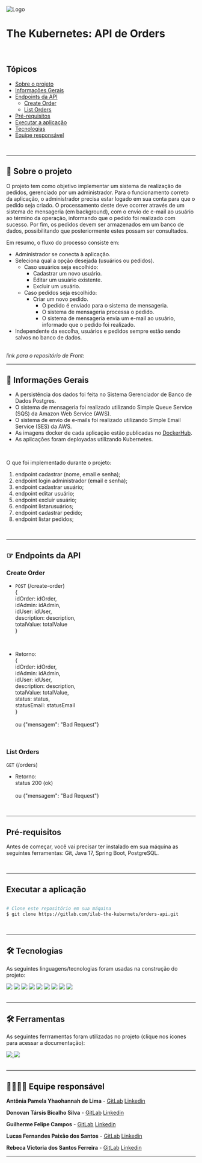 ![Logo](https://www.notion.so/image/https%3A%2F%2Fbutecotecnologico.com.br%2Fkubernetes-explicado%2Fk8s-logo.png?table=block&id=4bdd526d-997b-4b7a-aff3-60f6d830cb8e&spaceId=b5bde1f6-a69d-4d6a-ba92-e85e080fe677&width=150&height=150&userId=8a4a1998-bbe3-4ecd-8da4-81ad9f899b9c&cache=v2)

# The Kubernetes: API de Orders

</br>

## Tópicos

   * [Sobre o projeto](#-sobre-o-projeto)
   * [Informações Gerais](#-informações-gerais)
   * [Endpoints da API](#-endpoints-da-api)
      * [Create Order](#-create-order)
      * [List Orders](#-list-orders)
   * [Pré-requisitos](#-pré-requisitos)
   * [Executar a aplicação](#-executar-a-aplicação)
   * [Tecnologias](#-tecnologias)
   * [Equipe responsável](#-equipe-responsável)

<br/>
<hr/>

## 📌 Sobre o projeto

<p>
O projeto tem como objetivo implementar um sistema de realização de pedidos, gerenciado por um administrador. Para o funcionamento correto da aplicação, o administrador precisa estar logado em sua conta para que o pedido seja criado. O processamento deste deve ocorrer através de um sistema de mensageria (em background), com o envio de e-mail ao usuário ao término da operação, informando que o pedido foi realizado com sucesso.
Por fim, os pedidos devem ser armazenados em um banco de dados, possibilitando que posteriormente estes possam ser consultados.
</p> 

Em resumo, o fluxo do processo consiste em:

- Administrador se conecta à aplicação.
- Seleciona qual a opção desejada (usuários ou pedidos).
  - Caso usuários seja escolhido:
    - Cadastrar um novo usuário.
    - Editar um usuário existente.
    - Excluir um usuário.
  - Caso pedidos seja escolhido:
    - Criar um novo pedido.
      - O pedido é enviado para o sistema de mensageria.
      - O sistema de mensageria processa o pedido.
      - O sistema de mensageria envia um e-mail ao usuário, informado que o pedido foi realizado.
- Independente da escolha, usuários e pedidos sempre estão sendo salvos no banco de dados.  

</br>

<em>
    link para o repositório de Front: 
</em>

<br/>
<hr/>

## 📝 Informações Gerais
- A persistência dos dados foi feita no Sistema Gerenciador de Banco de Dados Postgres.
- O sistema de mensageria foi realizado utilizando Simple Queue Service (SQS) da Amazon Web Service (AWS).
- O sistema de envio de e-mails foi realizado utilizando Simple Email Service (SES) da AWS.
- As imagens docker de cada aplicação estão publicadas no [DockerHub](https://hub.docker.com/).
- As aplicações foram deployadas utilizando Kubernetes.

</br>

O que foi implementado durante o projeto:
1) endpoint cadastrar (nome, email e senha);
2) endpoint login administrador (email e senha);
3) endpoint cadastrar usuário;
4) endpoint editar usuário;
5) endpoint excluir usuário;
6) endpoint listarusuários;
7) endpoint cadastrar pedido;
8) endpoint listar pedidos;

<br/>
<hr/>

## ☞ Endpoints da API

### Create Order
* `POST` (/create-order) <br/>
{<br/>
idOrder: idOrder,           <br/>
idAdmin: idAdmin,           <br/>
idUser: idUser,             <br/>
description: description,   <br/>
totalValue: totalValue      <br/>
} <br/>

<br/>

* Retorno: <br/>
{<br/>
idOrder: idOrder,           <br/>
idAdmin: idAdmin,           <br/>
idUser: idUser,             <br/>
description: description,   <br/>
totalValue: totalValue,      <br/>
status: status,      <br/>
statusEmail: statusEmail      <br/>
} <br/> <br/>
ou {"mensagem": "Bad Request"} <br/>

</br>

### List Orders
`GET` (/orders) <br/>

* Retorno: <br/>
status 200 (ok) <br/> <br/>
ou {"mensagem": "Bad Request"} <br/>

<br/>
<hr/>

## Pré-requisitos

Antes de começar, você vai precisar ter instalado em sua máquina as seguintes ferramentas:
Git, Java 17, Spring Boot, PostgreSQL.

<br/>
<hr/>

## Executar a aplicação

```bash

# Clone este repositório em sua máquina  
$ git clone https://gitlab.com/ilab-the-kubernets/orders-api.git

```

<br/>
<hr/>

## 🛠 Tecnologias

As seguintes linguagens/tecnologias foram usadas na construção do projeto:

<div>
  <img src="https://img.shields.io/badge/PostgreSQL-316192?style=for-the-badge&logo=postgresql&logoColor=white" target="_blank">
  
  <img src="https://img.shields.io/badge/Java-ED8B00?style=for-the-badge&logo=java&logoColor=white" target="_blank">
  
  <img src="https://img.shields.io/badge/Spring-6DB33F?style=for-the-badge&logo=spring&logoColor=white" target="_blank">

  <img src="https://img.shields.io/badge/Thymeleaf-%23005C0F.svg?style=for-the-badge&logo=Thymeleaf&logoColor=white" target="_blank">
  
  <img src="https://img.shields.io/badge/Amazon_AWS-FF9900?style=for-the-badge&logo=amazonaws&logoColor=white" target="_blank">
   
  <img src="https://img.shields.io/badge/Ansible-000000?style=for-the-badge&logo=ansible&logoColor=white" target="_blank">
   
  <img src="https://img.shields.io/badge/Docker-2CA5E0?style=for-the-badge&logo=docker&logoColor=white" target="_blank">
   
  <img src="https://img.shields.io/badge/JWT-000000?style=for-the-badge&logo=JSON%20web%20tokens&logoColor=white" target="_blank">
   
  <img src="https://img.shields.io/badge/kubernetes-326ce5.svg?&style=for-the-badge&logo=kubernetes&logoColor=white" target="_blank">

</div>

<br/>
<hr/>

## 🛠 Ferramentas

As seguintes ferrramentas foram utilizadas no projeto (clique nos ícones para acessar a documentação):

<div>
    <a href=https://donovan-tarsis.atlassian.net/jira/software/projects/KG4/boards/2>
        <img src="https://img.shields.io/badge/Jira-0052CC?style=for-the-badge&logo=Jira&logoColor=white" target="_blank">
    </a>
    <a href=https://www.notion.so/d797dd90bf404eb889490c76731514e7?v=fd976418c0704b7c9205a5dc80db1826>
        <img src="https://img.shields.io/badge/Notion-000000?style=for-the-badge&logo=notion&logoColor=white" target="_blank">
    </a>
</div>

<br/>
<hr/>

## 👩‍💻🧑‍💻 Equipe responsável

**Antônia Pamela Yhaohannah de Lima** - [GitLab](https://gitlab.com/yhaohannah.lima) [Linkedin](https://www.linkedin.com/in/yhaohannah-lima-954690216/)

**Donovan Társis Bicalho Silva** - [GitLab](https://gitlab.com/donovan.tarsis) [Linkedin](https://www.linkedin.com/in/donovan-tarsis/)

**Guilherme Felipe Campos** - [GitLab](https://gitlab.com/GuilhermeFelipeCampos) [Linkedin](https://www.linkedin.com/in/guilhermefelipecampos/)

**Lucas Fernandes Paixão dos Santos** - [GitLab](https://gitlab.com/lucasfpds) [Linkedin](https://www.linkedin.com/in/lfpds/)

**Rebeca Victoria dos Santos Ferreira** - [GitLab](https://gitlab.com/rvsfrebeca1) [Linkedin](https://www.linkedin.com/in/rebecaferreirajs/)

---

